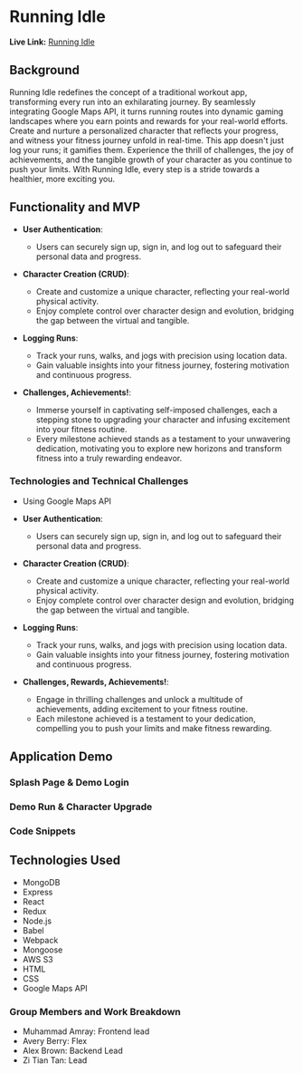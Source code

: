 # Running Idle

**Live Link:** [Running Idle](https://running-idle.onrender.com)

## Background

Running Idle redefines the concept of a traditional workout app, transforming every run into an exhilarating journey. By seamlessly integrating Google Maps API, it turns running routes into dynamic gaming landscapes where you earn points and rewards for your real-world efforts. Create and nurture a personalized character that reflects your progress, and witness your fitness journey unfold in real-time. This app doesn't just log your runs; it gamifies them. Experience the thrill of challenges, the joy of achievements, and the tangible growth of your character as you continue to push your limits. With Running Idle, every step is a stride towards a healthier, more exciting you.

## Functionality and MVP

- **User Authentication**:

  - Users can securely sign up, sign in, and log out to safeguard their personal data and progress.

- **Character Creation (CRUD)**:

  - Create and customize a unique character, reflecting your real-world physical activity.
  - Enjoy complete control over character design and evolution, bridging the gap between the virtual and tangible.

- **Logging Runs**:

  - Track your runs, walks, and jogs with precision using location data.
  - Gain valuable insights into your fitness journey, fostering motivation and continuous progress.

- **Challenges, Achievements!**:
  - Immerse yourself in captivating self-imposed challenges, each a stepping stone to upgrading your character and infusing excitement into your fitness routine.
  - Every milestone achieved stands as a testament to your unwavering dedication, motivating you to explore new horizons and transform fitness into a truly rewarding endeavor.

### Technologies and Technical Challenges

- Using Google Maps API
- **User Authentication**:

  - Users can securely sign up, sign in, and log out to safeguard their personal data and progress.

- **Character Creation (CRUD)**:

  - Create and customize a unique character, reflecting your real-world physical activity.
  - Enjoy complete control over character design and evolution, bridging the gap between the virtual and tangible.

- **Logging Runs**:

  - Track your runs, walks, and jogs with precision using location data.
  - Gain valuable insights into your fitness journey, fostering motivation and continuous progress.

- **Challenges, Rewards, Achievements!**:
  - Engage in thrilling challenges and unlock a multitude of achievements, adding excitement to your fitness routine.
  - Each milestone achieved is a testament to your dedication, compelling you to push your limits and make fitness rewarding.

## Application Demo

### Splash Page & Demo Login

### Demo Run & Character Upgrade

### Code Snippets

## Technologies Used

- MongoDB
- Express
- React
- Redux
- Node.js
- Babel
- Webpack
- Mongoose
- AWS S3
- HTML
- CSS
- Google Maps API

### Group Members and Work Breakdown

- Muhammad Amray: Frontend lead
- Avery Berry: Flex
- Alex Brown: Backend Lead
- Zi Tian Tan: Lead
